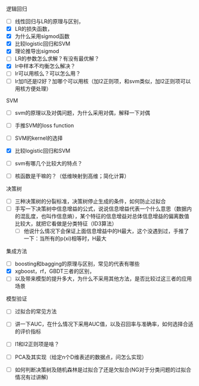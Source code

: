 逻辑回归
- [ ] 线性回归与LR的原理与区别，
- [x] LR的损失函数，
- [x] 为什么采用sigmod函数
- [x]  比较logistic回归和SVM
- [x] 理论推导出sigmod
- [ ] LR的参数怎么求解？有没有最优解？
- [x] lr中样本不均衡怎么解决？
- [ ] lr可以用核么？可以怎么用？
- [ ] lr加l1还是l2好？加哪个可以用核（加l2正则项，和svm类似，加l2正则项可以用核方便处理）

SVM
- [ ]  svm的原理以及对偶问题，为什么采用对偶，解释一下对偶
- [ ] 手推SVM的loss function
- [ ] SVM的kernel的选择
- [x]  比较logistic回归和SVM
- [ ] svm有哪几个比较大的特点？
- [ ] 核函数是干嘛的？（低维映射到高维；简化计算）


决策树
- [ ]  三种决策树的分裂标准，决策树停止生成的条件，如何防止过拟合
- [ ] 手写一下决策树中信息增益的公式，说说信息增益代表一个什么意思（数据内的混乱度，也叫作信息熵），某个特征的信息增益对总体信息增益的偏离数值比较大，就把它看做是分类特征（ID3算法）
    - [ ]  他说什么情况下会保证上面信息增益中的H最大，这个没遇到过，手推了一下：当所有的p(xi)相等时，H最大
    
集成方法
- [ ] boosting和bagging的原理与区别，常见的代表有哪些
- [x]  xgboost，rf，GBDT三者的区别，
- [ ]  以及带来模型的提升多大，为什么不采用其他方法，是否比较过这三者的应用场景

模型验证
- [ ] 过拟合的常见方法
- [ ] 讲一下AUC，在什么情况下采用AUC值，以及召回率与准确率，如何选择合适的评价指标
- [ ] l1和l2正则项是啥？

- [ ] PCA及其实现（给定n个D维表述的数据点，问怎么实现）

- [ ]  如何判断决策树及随机森林是过拟合了还是欠拟合(NG对于分类问题的过拟合情况有过讲解)



